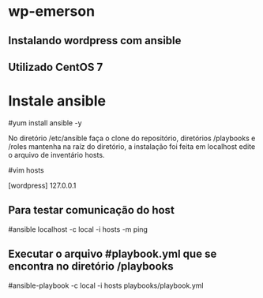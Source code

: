 # wp-emerson
## Instalando wordpress com ansible

## Utilizado CentOS 7 ##

# Instale ansible 

#yum install ansible -y

No diretório /etc/ansible faça o clone do repositório, diretórios /playbooks e /roles mantenha na raíz do diretório, a instalação foi feita em localhost edite o arquivo de inventário hosts. 

#vim hosts

[wordpress]
127.0.0.1

## Para testar comunicação do host

#ansible localhost -c local -i hosts -m ping

## Executar o arquivo #playbook.yml que se encontra no diretório /playbooks

#ansible-playbook -c local -i hosts playbooks/playbook.yml
